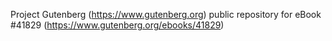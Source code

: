 Project Gutenberg (https://www.gutenberg.org) public repository for eBook #41829 (https://www.gutenberg.org/ebooks/41829)
